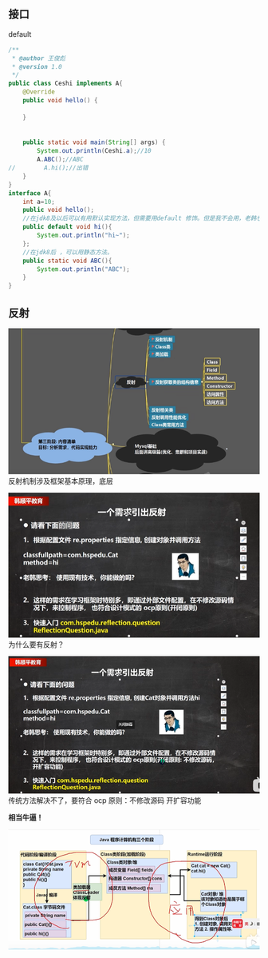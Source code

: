 ## 接口

default

```java
/**
 * @author 王俊彪
 * @version 1.0
 */
public class Ceshi implements A{
    @Override
    public void hello() {

    }


    public static void main(String[] args) {
        System.out.println(Ceshi.a);//10
        A.ABC();//ABC
//        A.hi();//出错
    }
}
interface A{
    int a=10;
    public void hello();
    //在jdk8及以后可以有用默认实现方法，但需要用default 修饰。但是我不会用，老韩也没有讲，只不过是能用
    public default void hi(){
        System.out.println("hi~");
    };
    //在jdk8后 ，可以用静态方法。
    public static void ABC(){
        System.out.println("ABC");
    }
}

```

## 反射

![image-20240528103005345](./assets/image-20240528103005345.png)
反射机制涉及框架基本原理，底层

![image-20240528103038009](./assets/image-20240528103038009.png)
为什么要有反射？

![image-20240529202449404](./assets/image-20240529202449404-1716985490187-4.png)
传统方法解决不了，要符合 ocp 原则：不修改源码 开扩容功能

**相当牛逼！**

![image-20240529205527828](./assets/image-20240529205527828.png)

